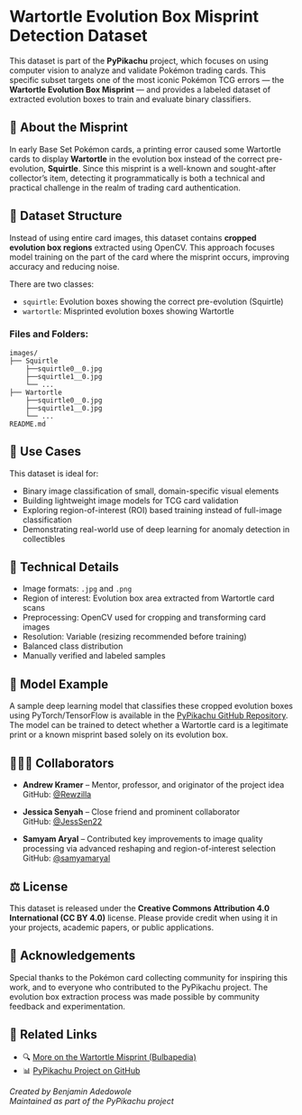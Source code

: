 # Wartortle Evolution Box Misprint Detection Dataset

This dataset is part of the **PyPikachu** project, which focuses on using computer vision to analyze and validate Pokémon trading cards. This specific subset targets one of the most iconic Pokémon TCG errors — the **Wartortle Evolution Box Misprint** — and provides a labeled dataset of extracted evolution boxes to train and evaluate binary classifiers.

## 📌 About the Misprint

In early Base Set Pokémon cards, a printing error caused some Wartortle cards to display **Wartortle** in the evolution box instead of the correct pre-evolution, **Squirtle**. Since this misprint is a well-known and sought-after collector’s item, detecting it programmatically is both a technical and practical challenge in the realm of trading card authentication.

## 📂 Dataset Structure

Instead of using entire card images, this dataset contains **cropped evolution box regions** extracted using OpenCV. This approach focuses model training on the part of the card where the misprint occurs, improving accuracy and reducing noise.

There are two classes:
- `squirtle`: Evolution boxes showing the correct pre-evolution (Squirtle)
- `wartortle`: Misprinted evolution boxes showing Wartortle

### Files and Folders:
```
images/
├── Squirtle
    ├──squirtle0__0.jpg
    ├──squirtle1__0.jpg
    └── ...
├── Wartortle
    ├──squirtle0__0.jpg
    ├──squirtle1__0.jpg
    └── ...
README.md
```

## 🧠 Use Cases

This dataset is ideal for:
- Binary image classification of small, domain-specific visual elements
- Building lightweight image models for TCG card validation
- Exploring region-of-interest (ROI) based training instead of full-image classification
- Demonstrating real-world use of deep learning for anomaly detection in collectibles

## 🔧 Technical Details

- Image formats: `.jpg` and `.png`
- Region of interest: Evolution box area extracted from Wartortle card scans
- Preprocessing: OpenCV used for cropping and transforming card images
- Resolution: Variable (resizing recommended before training)
- Balanced class distribution
- Manually verified and labeled samples

## 🧪 Model Example

A sample deep learning model that classifies these cropped evolution boxes using PyTorch/TensorFlow is available in the [PyPikachu GitHub Repository](https://github.com/heisodin/Pokemon). The model can be trained to detect whether a Wartortle card is a legitimate print or a known misprint based solely on its evolution box.

## 🧑‍🤝‍🧑 Collaborators

- **Andrew Kramer** – Mentor, professor, and originator of the project idea  
  GitHub: [@Rewzilla](https://github.com/Rewzilla)

- **Jessica Senyah** – Close friend and prominent collaborator  
  GitHub: [@JessSen22](https://github.com/JessSen22)

- **Samyam Aryal** – Contributed key improvements to image quality processing via advanced reshaping and region-of-interest selection  
  GitHub: [@samyamaryal](https://github.com/samyamaryal)

## ⚖️ License

This dataset is released under the **Creative Commons Attribution 4.0 International (CC BY 4.0)** license. Please provide credit when using it in your projects, academic papers, or public applications.

## 🙌 Acknowledgements

Special thanks to the Pokémon card collecting community for inspiring this work, and to everyone who contributed to the PyPikachu project. The evolution box extraction process was made possible by community feedback and experimentation.

## 🔗 Related Links

- 🔍 [More on the Wartortle Misprint (Bulbapedia)](https://bulbapedia.bulbagarden.net/wiki/Wartortle_(Base_Set_42))  
- 📊 [PyPikachu Project on GitHub](https://github.com/heisodin/Pokemon)

*Created by Benjamin Adedowole*  
*Maintained as part of the PyPikachu project*
